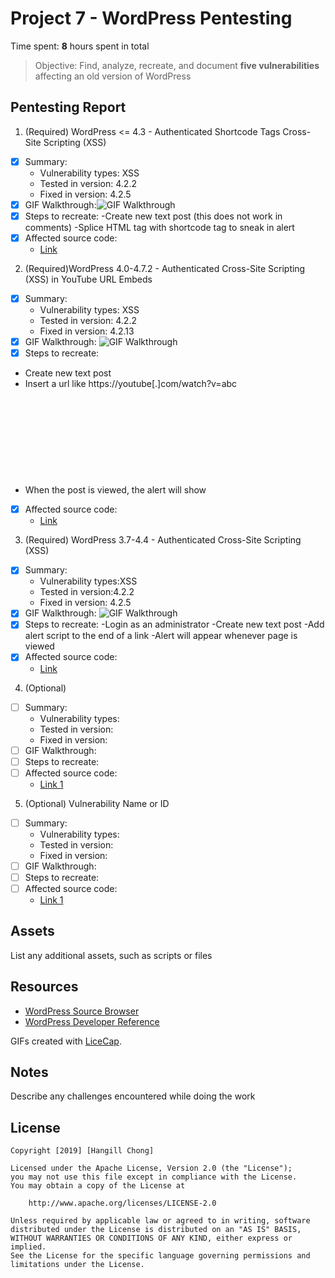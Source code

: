 # Project 7 - WordPress Pentesting

Time spent: **8** hours spent in total

> Objective: Find, analyze, recreate, and document **five vulnerabilities** affecting an old version of WordPress

## Pentesting Report

1. (Required) WordPress <= 4.3 - Authenticated Shortcode Tags Cross-Site Scripting (XSS)
  - [x] Summary: 
    - Vulnerability types: XSS
    - Tested in version: 4.2.2
    - Fixed in version: 4.2.5
  - [x] GIF Walkthrough:<img src='http://i.imgur.com/2tlNfkv.gif' title='GIF Walkthrough' width='' alt='GIF Walkthrough' /> 
  - [X] Steps to recreate: 
     -Create new text post (this does not work in comments)
     -Splice HTML tag with shortcode tag to sneak in alert
  - [X] Affected source code:
    - [Link](https://core.trac.wordpress.org/browser/tags/version/src/source_file.php)
    
2. (Required)WordPress 4.0-4.7.2 - Authenticated Cross-Site Scripting (XSS) in YouTube URL Embeds
  - [X] Summary: 
    - Vulnerability types: XSS
    - Tested in version: 4.2.2  
    - Fixed in version: 4.2.13
  - [x] GIF Walkthrough: <img src='http://i.imgur.com/dLSUl4q.gif' title='GIF Walkthrough' width='' alt='GIF Walkthrough' />
  - [X] Steps to recreate: 
   - Create new text post
   - Insert a url like https://youtube[.]com/watch?v=abc<svg onload=alert(1)>, which will escape WordPress's autoembed function and return untouched
   - When the post is viewed, the alert will show  
  - [X] Affected source code:
    - [Link](https://github.com/WordPress/WordPress/commit/419c8d97ce8df7d5004ee0b566bc5e095f0a6ca8)
    
3. (Required) WordPress  3.7-4.4 - Authenticated Cross-Site Scripting (XSS)
  - [X] Summary: 
    - Vulnerability types:XSS
    - Tested in version:4.2.2   
    - Fixed in version: 4.2.5
  - [x] GIF Walkthrough: <img src='http://i.imgur.com/F1TGfxJ.gif' title='GIF Walkthrough' width='' alt='GIF Walkthrough' /> 
  - [x] Steps to recreate:
       -Login as an administrator
       -Create new text post
       -Add alert script to the end of a link
       -Alert will appear whenever page is viewed 
  - [X] Affected source code:
    - [Link](https://core.trac.wordpress.org/changeset/36185)
    
4. (Optional)
  - [ ] Summary: 
    - Vulnerability types:
    - Tested in version:
    - Fixed in version: 
  - [ ] GIF Walkthrough: 
  - [ ] Steps to recreate: 
  - [ ] Affected source code:
    - [Link 1](https://core.trac.wordpress.org/browser/tags/version/src/source_file.php)
    
5. (Optional) Vulnerability Name or ID
  - [ ] Summary: 
    - Vulnerability types:
    - Tested in version:
    - Fixed in version: 
  - [ ] GIF Walkthrough: 
  - [ ] Steps to recreate: 
  - [ ] Affected source code:
    - [Link 1](https://core.trac.wordpress.org/browser/tags/version/src/source_file.php) 

## Assets

List any additional assets, such as scripts or files

## Resources

- [WordPress Source Browser](https://core.trac.wordpress.org/browser/)
- [WordPress Developer Reference](https://developer.wordpress.org/reference/)

GIFs created with [LiceCap](http://www.cockos.com/licecap/).

## Notes

Describe any challenges encountered while doing the work

## License

    Copyright [2019] [Hangill Chong]

    Licensed under the Apache License, Version 2.0 (the "License");
    you may not use this file except in compliance with the License.
    You may obtain a copy of the License at

        http://www.apache.org/licenses/LICENSE-2.0

    Unless required by applicable law or agreed to in writing, software
    distributed under the License is distributed on an "AS IS" BASIS,
    WITHOUT WARRANTIES OR CONDITIONS OF ANY KIND, either express or implied.
    See the License for the specific language governing permissions and
    limitations under the License.
